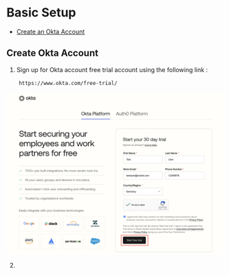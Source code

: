 # Basic Setup

* [Create an Okta Account](#create-okta-account)


## Create Okta Account

1. Sign up for Okta account free trial account using the following link : 

```
    https://www.okta.com/free-trial/
``` 

![Okta Sign Up](images/okta-signup.png)

2. 
